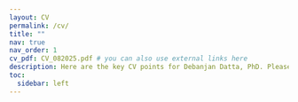 ```yaml
---
layout: CV
permalink: /cv/
title: ""
nav: true
nav_order: 1
cv_pdf: CV_082025.pdf # you can also use external links here
description: Here are the key CV points for Debanjan Datta, PhD. Please download the PDF from the link provided.
toc:
  sidebar: left
---
```

